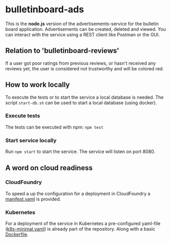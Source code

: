 # bulletinboard-ads
This is the **node.js** version of the advertisements-service for the bulletin board application.
Advertisements can be created, deleted and viewed.
You can interact with the service using a REST client like Postman or the GUI.

## Relation to 'bulletinboard-reviews'
If a user got poor ratings from previous reviews, or hasn't received any reviews yet, the user is considered not trustworthy and will be colored red.

## How to work locally
To execute the tests or to start the service a local database is needed.
The script `start-db.sh` can be used to start a local database (using docker).

### Execute tests
The tests can be executed with npm: `npm test`

### Start service locally
Run `npm start` to start the service.
The service will listen on port 8080.

## A word on cloud readiness

### CloudFoundry
To speed a up the configuration for a deployment in CloudFoundry a [manifest.yaml](manifest.yaml) is provided.

### Kubernetes
For a deployment of the service in Kubernetes a pre-configured yaml-file ([k8s-minimal.yaml](k8s-minimal.yaml)) is already part of the repository.
Along with a basic [Dockerfile](Dockerfile).
